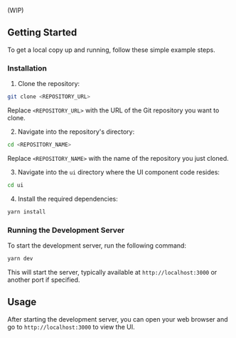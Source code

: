 (WIP)

## Getting Started

To get a local copy up and running, follow these simple example steps.

### Installation

1. Clone the repository:

```bash
git clone <REPOSITORY_URL>
```

Replace `<REPOSITORY_URL>` with the URL of the Git repository you want to clone.

2. Navigate into the repository's directory:

```bash
cd <REPOSITORY_NAME>
```

Replace `<REPOSITORY_NAME>` with the name of the repository you just cloned.

3. Navigate into the `ui` directory where the UI component code resides:

```bash
cd ui
```

4. Install the required dependencies:

```bash
yarn install
```

### Running the Development Server

To start the development server, run the following command:

```bash
yarn dev
```

This will start the server, typically available at `http://localhost:3000` or another port if specified.

## Usage

After starting the development server, you can open your web browser and go to `http://localhost:3000` to view the UI.
